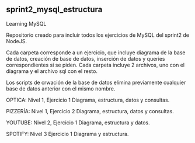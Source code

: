 ## sprint2_mysql_estructura
Learning MySQL

Repositorio creado para incluir todos los ejercicios de MySQL del sprint2 de NodeJS.

Cada carpeta corresponde a un ejercicio, que incluye diagrama de la base de datos, creación de base de datos, inserción de datos y queries correspondientes si se piden.
Cada carpeta incluye 2 archivos, uno con el diagrama y el archivo sql con el resto.

Los scripts de crwación de la base de datos elimina previamente cualquier base de datos anterior con el mismo nombre.

OPTICA:
Nivel 1, Ejercicio 1
Diagrama, estructura, datos y consultas.

PIZZERÍA:
Nivel 1, Ejercicio 2
Diagrama, estructura, datos y consultas.

YOUTUBE:
Nivel 2, Ejercicio 1
Diagrama, estructura y datos.

SPOTIFY:
Nivel 3 Ejercicio 1
Diagrama y estructura.

